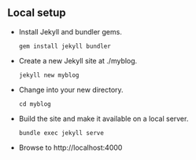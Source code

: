## Local setup

- Install Jekyll and bundler gems.

    `gem install jekyll bundler`

- Create a new Jekyll site at ./myblog.

    `jekyll new myblog`

- Change into your new directory.

    `cd myblog`

- Build the site and make it available on a local server.

    `bundle exec jekyll serve`

- Browse to http://localhost:4000

